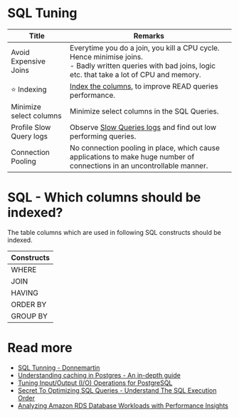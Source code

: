 # SQL Tuning

| Title                   | Remarks                                                                                                                                                        |
|-------------------------|----------------------------------------------------------------------------------------------------------------------------------------------------------------|
| Avoid Expensive Joins   | Everytime you do a join, you kill a CPU cycle. Hence minimise joins.<br/>- Badly written queries with bad joins, logic etc. that take a lot of CPU and memory. |
| :star: Indexing         | [Index the columns](../DataStructuresDB/Indexing/Readme.md), to improve READ queries performance.                                                                   |
| Minimize select columns | Minimize select columns in the SQL Queries.                                                                                                                    |
| Profile Slow Query logs | Observe [Slow Queries logs](https://severalnines.com/blog/how-identify-mysql-performance-issues-slow-queries/) and find out low performing queries.            |
| Connection Pooling      | No connection pooling in place, which cause applications to make huge number of connections in an uncontrollable manner.                                       |

# SQL - Which columns should be indexed?

The table columns which are used in following SQL constructs should be indexed.

| Constructs |
|------------|
| WHERE      |
| JOIN       |
| HAVING     |
| ORDER BY   |
| GROUP BY   |

# Read more
- [SQL Tunning - Donnemartin](https://github.com/donnemartin/system-design-primer#sql-tuning)
- [Understanding caching in Postgres - An in-depth guide](https://madusudanan.com/blog/understanding-postgres-caching-in-depth/)
- [Tuning Input/Output (I/O) Operations for PostgreSQL](https://severalnines.com/blog/tuning-io-operations-postgresql/)
- [Secret To Optimizing SQL Queries - Understand The SQL Execution Order](https://www.youtube.com/watch?v=BHwzDmr6d7s)
- [Analyzing Amazon RDS Database Workloads with Performance Insights](https://aws.amazon.com/blogs/database/analyzing-amazon-rds-database-workload-with-performance-insights/)